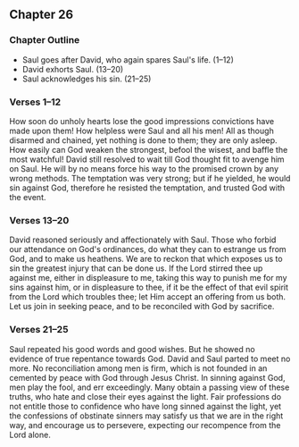 ## Chapter 26

### Chapter Outline

- Saul goes after David, who again spares Saul's life. (1–12)
- David exhorts Saul. (13–20)
- Saul acknowledges his sin. (21–25)

### Verses 1–12

How soon do unholy hearts lose the good impressions convictions have made upon them! How helpless were Saul and all his men! All as though disarmed and chained, yet nothing is done to them; they are only asleep. How easily can God weaken the strongest, befool the wisest, and baffle the most watchful! David still resolved to wait till God thought fit to avenge him on Saul. He will by no means force his way to the promised crown by any wrong methods. The temptation was very strong; but if he yielded, he would sin against God, therefore he resisted the temptation, and trusted God with the event.

### Verses 13–20

David reasoned seriously and affectionately with Saul. Those who forbid our attendance on God's ordinances, do what they can to estrange us from God, and to make us heathens. We are to reckon that which exposes us to sin the greatest injury that can be done us. If the Lord stirred thee up against me, either in displeasure to me, taking this way to punish me for my sins against him, or in displeasure to thee, if it be the effect of that evil spirit from the Lord which troubles thee; let Him accept an offering from us both. Let us join in seeking peace, and to be reconciled with God by sacrifice.

### Verses 21–25

Saul repeated his good words and good wishes. But he showed no evidence of true repentance towards God. David and Saul parted to meet no more. No reconciliation among men is firm, which is not founded in an cemented by peace with God through Jesus Christ. In sinning against God, men play the fool, and err exceedingly. Many obtain a passing view of these truths, who hate and close their eyes against the light. Fair professions do not entitle those to confidence who have long sinned against the light, yet the confessions of obstinate sinners may satisfy us that we are in the right way, and encourage us to persevere, expecting our recompence from the Lord alone.

